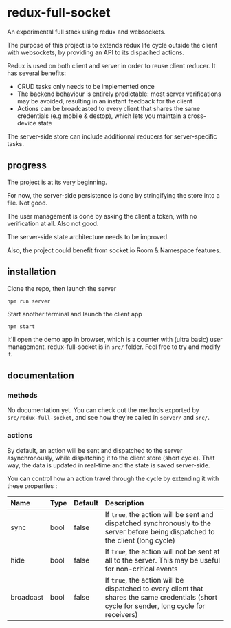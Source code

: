 # redux-full-socket

An experimental full stack using redux and websockets.

The purpose of this project is to extends redux life cycle outside the client with websockets, by providing an API to its dispached actions.

Redux is used on both client and server in order to reuse client reducer. It has several benefits:
- CRUD tasks only needs to be implemented once
- The backend behaviour is entirely predictable: most server verifications may be avoided, resulting in an instant feedback for the client
- Actions can be broadcasted to every client that shares the same credentials (e.g mobile & destop), which lets you maintain a cross-device state

The server-side store can include additionnal reducers for server-specific tasks.

## progress

The project is at its very beginning.

For now, the server-side persistence is done by stringifying the store into a file. Not good.

The user management is done by asking the client a token, with no verification at all. Also not good.

The server-side state architecture needs to be improved.

Also, the project could benefit from socket.io Room & Namespace features.

## installation

Clone the repo, then launch the server

```
npm run server
```

Start another terminal and launch the client app

```
npm start
```

It'll open the demo app in browser, which is a counter with (ultra basic) user management.
redux-full-socket is in `src/` folder. Feel free to try and modify it.

## documentation

### methods

No documentation yet. You can check out the methods exported by `src/redux-full-socket`, and see how they're called in `server/` and `src/`.

### actions

By default, an action will be sent and dispatched to the server asynchronously, while dispatching it to the client store (short cycle). That way, the data is updated in real-time and the state is saved server-side.

You can control how an action travel through the cycle by extending it with these properties :

| Name | Type | Default | Description |
|:-----|:-----|:--------|:------------|
| sync | bool | false | If `true`, the action will be sent and dispatched synchronously to the server before being dispatched to the client (long cycle) |
| hide | bool | false | If `true`, the action will not be sent at all to the server. This may be useful for non-critical events |
| broadcast | bool | false | If `true`, the action will be dispatched to every client that shares the same credentials (short cycle for sender, long cycle for receivers) |

